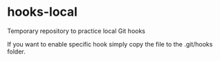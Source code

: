 # hooks-local
Temporary repository to practice local Git hooks

If you want to enable specific hook simply copy the file
to the .git/hooks folder.

